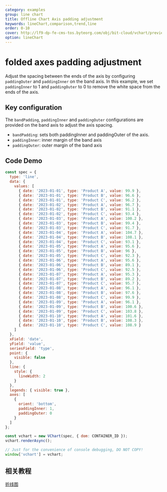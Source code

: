 ```yaml
---
category: examples
group: line chart
title: Offline Chart Axis padding adjustment
keywords: lineChart,comparison,trend,line
order: 0-10
cover: http://lf9-dp-fe-cms-tos.byteorg.com/obj/bit-cloud/vchart/preview/line-chart/line-axes-padding.png
option: lineChart
---
```


# folded axes padding adjustment

Adjust the spacing between the ends of the axis by configuring `paddingOuter` and `paddingInner` on the band axis. In this example, we set `paddingInner` to 1 and `paddingOuter` to 0 to remove the white space from the ends of the axis.

## Key configuration

The `bandPadding`, `paddingInner` and `paddingOuter` configurations are provided on the band axis to adjust the axis spacing.

- `bandPadding`: sets both paddingInner and paddingOuter of the axis.
- `paddingInner`: inner margin of the band axis
- `paddingOuter`: outer margin of the band axis

## Code Demo

```javascript livedemo
const spec = {
  type: 'line',
  data: {
    values: [
      { date: '2023-01-01', type: 'Product A', value: 99.9 },
      { date: '2023-01-01', type: 'Product B', value: 96.6 },
      { date: '2023-01-01', type: 'Product C', value: 96.2 },
      { date: '2023-01-02', type: 'Product A', value: 96.7 },
      { date: '2023-01-02', type: 'Product B', value: 91.1 },
      { date: '2023-01-02', type: 'Product C', value: 93.4 },
      { date: '2023-01-03', type: 'Product A', value: 100.2 },
      { date: '2023-01-03', type: 'Product B', value: 99.4 },
      { date: '2023-01-03', type: 'Product C', value: 91.7 },
      { date: '2023-01-04', type: 'Product A', value: 104.7 },
      { date: '2023-01-04', type: 'Product B', value: 108.1 },
      { date: '2023-01-04', type: 'Product C', value: 93.1 },
      { date: '2023-01-05', type: 'Product A', value: 95.6 },
      { date: '2023-01-05', type: 'Product B', value: 96 },
      { date: '2023-01-05', type: 'Product C', value: 92.3 },
      { date: '2023-01-06', type: 'Product A', value: 95.6 },
      { date: '2023-01-06', type: 'Product B', value: 89.1 },
      { date: '2023-01-06', type: 'Product C', value: 92.5 },
      { date: '2023-01-07', type: 'Product A', value: 95.3 },
      { date: '2023-01-07', type: 'Product B', value: 89.2 },
      { date: '2023-01-07', type: 'Product C', value: 95.7 },
      { date: '2023-01-08', type: 'Product A', value: 96.1 },
      { date: '2023-01-08', type: 'Product B', value: 97.6 },
      { date: '2023-01-08', type: 'Product C', value: 99.9 },
      { date: '2023-01-09', type: 'Product A', value: 96.1 },
      { date: '2023-01-09', type: 'Product B', value: 100.6 },
      { date: '2023-01-09', type: 'Product C', value: 103.8 },
      { date: '2023-01-10', type: 'Product A', value: 101.6 },
      { date: '2023-01-10', type: 'Product B', value: 108.3 },
      { date: '2023-01-10', type: 'Product C', value: 108.9 }
    ]
  },
  xField: 'date',
  yField: 'value',
  seriesField: 'type',
  point: {
    visible: false
  },
  line: {
    style: {
      lineWidth: 2
    }
  },
  legends: { visible: true },
  axes: [
    {
      orient: 'bottom',
      paddingInner: 1,
      paddingOuter: 0
    }
  ]
};

const vchart = new VChart(spec, { dom: CONTAINER_ID });
vchart.renderAsync();

// Just for the convenience of console debugging, DO NOT COPY!
window['vchart'] = vchart;
```

## 相关教程

[折线图](link)
